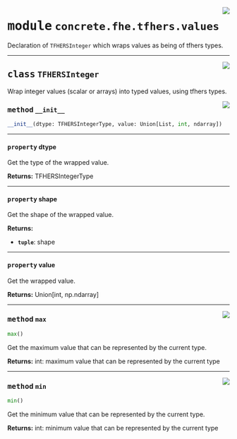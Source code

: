 <!-- markdownlint-disable -->

<a href="../../frontends/concrete-python/concrete/fhe/tfhers/values.py#L0"><img align="right" style="float:right;" src="https://img.shields.io/badge/-source-cccccc?style=flat-square"></a>

# <kbd>module</kbd> `concrete.fhe.tfhers.values`
Declaration of `TFHERSInteger` which wraps values as being of tfhers types. 



---

<a href="../../frontends/concrete-python/concrete/fhe/tfhers/values.py#L13"><img align="right" style="float:right;" src="https://img.shields.io/badge/-source-cccccc?style=flat-square"></a>

## <kbd>class</kbd> `TFHERSInteger`
Wrap integer values (scalar or arrays) into typed values, using tfhers types. 

<a href="../../frontends/concrete-python/concrete/fhe/tfhers/values.py#L20"><img align="right" style="float:right;" src="https://img.shields.io/badge/-source-cccccc?style=flat-square"></a>

### <kbd>method</kbd> `__init__`

```python
__init__(dtype: TFHERSIntegerType, value: Union[List, int, ndarray])
```






---

#### <kbd>property</kbd> dtype

Get the type of the wrapped value. 



**Returns:**
  TFHERSIntegerType 

---

#### <kbd>property</kbd> shape

Get the shape of the wrapped value. 



**Returns:**
 
 - <b>`tuple`</b>:  shape 

---

#### <kbd>property</kbd> value

Get the wrapped value. 



**Returns:**
  Union[int, np.ndarray] 



---

<a href="../../frontends/concrete-python/concrete/fhe/tfhers/values.py#L86"><img align="right" style="float:right;" src="https://img.shields.io/badge/-source-cccccc?style=flat-square"></a>

### <kbd>method</kbd> `max`

```python
max()
```

Get the maximum value that can be represented by the current type. 



**Returns:**
  int:  maximum value that can be represented by the current type 

---

<a href="../../frontends/concrete-python/concrete/fhe/tfhers/values.py#L76"><img align="right" style="float:right;" src="https://img.shields.io/badge/-source-cccccc?style=flat-square"></a>

### <kbd>method</kbd> `min`

```python
min()
```

Get the minimum value that can be represented by the current type. 



**Returns:**
  int:  minimum value that can be represented by the current type 


